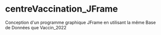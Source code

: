 # centreVaccination_JFrame
Conception d'un programme graphique JFrame en utilisant la même Base de Données que Vaccin_2022
